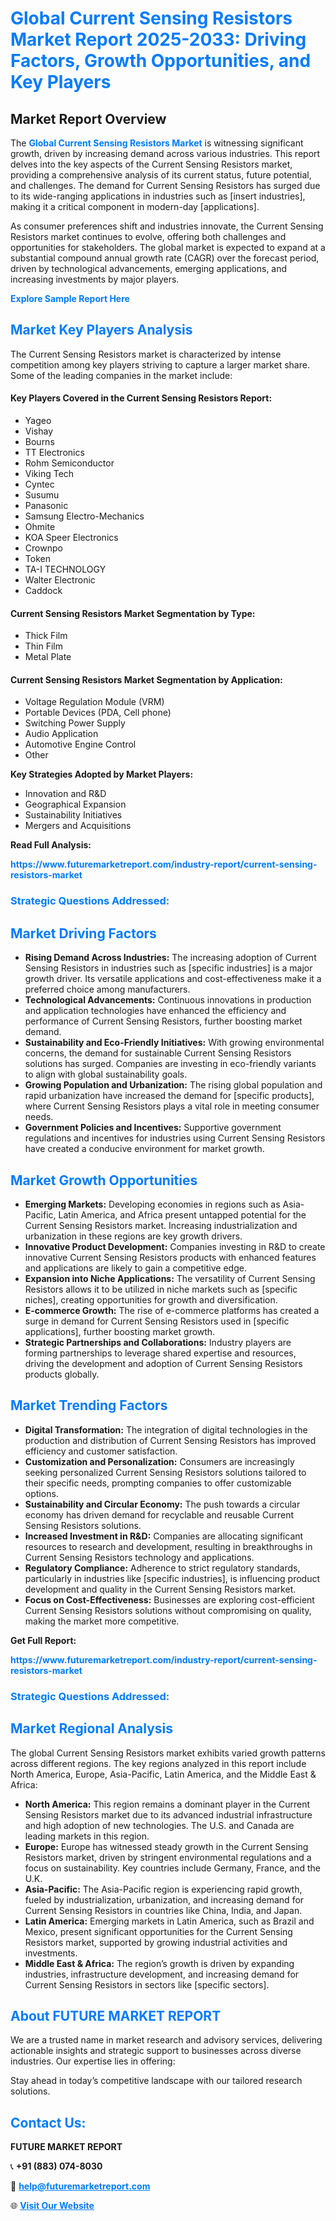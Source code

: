 <h1 style="color: #007BFF;">Global Current Sensing Resistors Market Report 2025-2033: Driving Factors, Growth Opportunities, and Key Players</h1>

<section id="overview">
<h2>Market Report Overview</h2>
<p>The <a href="https://www.futuremarketreport.com/industry-report/current-sensing-resistors-market" style="color: #007BFF; text-decoration: none;"><strong>Global Current Sensing Resistors Market</strong></a> is witnessing significant growth, driven by increasing demand across various industries. This report delves into the key aspects of the Current Sensing Resistors market, providing a comprehensive analysis of its current status, future potential, and challenges. The demand for Current Sensing Resistors has surged due to its wide-ranging applications in industries such as [insert industries], making it a critical component in modern-day [applications].</p>
<p>As consumer preferences shift and industries innovate, the Current Sensing Resistors market continues to evolve, offering both challenges and opportunities for stakeholders. The global market is expected to expand at a substantial compound annual growth rate (CAGR) over the forecast period, driven by technological advancements, emerging applications, and increasing investments by major players.</p>
</section>

<section id="overview">
<p><a href="https://www.futuremarketreport.com/request-sample/reportId=90590" style="color: #007BFF; text-decoration: none;"><strong>Explore Sample Report Here</strong></a></p>
</section>

<section id="key-players">
<h2 style="color: #007BFF;">Market Key Players Analysis</h2>
<p>The Current Sensing Resistors market is characterized by intense competition among key players striving to capture a larger market share. Some of the leading companies in the market include:</p>
<h4>Key Players Covered in the Current Sensing Resistors Report:</h4>
<ul><li>Yageo</li><li>Vishay</li><li>Bourns</li><li>TT Electronics</li><li>Rohm Semiconductor</li><li>Viking Tech</li><li>Cyntec</li><li>Susumu</li><li>Panasonic</li><li>Samsung Electro-Mechanics</li><li>Ohmite</li><li>KOA Speer Electronics</li><li>Crownpo</li><li>Token</li><li>TA-I TECHNOLOGY</li><li>Walter Electronic</li><li>Caddock</li></ul>
<h4>Current Sensing Resistors Market Segmentation by Type:</h4>
<ul><li>Thick Film</li><li>Thin Film</li><li>Metal Plate</li></ul>

<h4>Current Sensing Resistors Market Segmentation by Application:</h4>
<ul><li>Voltage Regulation Module (VRM)</li><li>Portable Devices (PDA, Cell phone)</li><li>Switching Power Supply</li><li>Audio Application</li><li>Automotive Engine Control</li><li>Other</li></ul>
<p><strong>Key Strategies Adopted by Market Players:</strong></p>
<ul>
<li>Innovation and R&D</li>
<li>Geographical Expansion</li>
<li>Sustainability Initiatives</li>
<li>Mergers and Acquisitions</li>
</ul>
</section>

<section>
<p><strong>Read Full Analysis: </strong></p><a href="https://www.futuremarketreport.com/industry-report/current-sensing-resistors-market" style="color: #007BFF; text-decoration: none;"><strong>https://www.futuremarketreport.com/industry-report/current-sensing-resistors-market</strong></a>
<h3 style="color: #007BFF;">Strategic Questions Addressed:</h3>
</section>

<section id="driving-factors">
<h2 style="color: #007BFF;">Market Driving Factors</h2>
<ul>
<li><strong>Rising Demand Across Industries:</strong> The increasing adoption of Current Sensing Resistors in industries such as [specific industries] is a major growth driver. Its versatile applications and cost-effectiveness make it a preferred choice among manufacturers.</li>
<li><strong>Technological Advancements:</strong> Continuous innovations in production and application technologies have enhanced the efficiency and performance of Current Sensing Resistors, further boosting market demand.</li>
<li><strong>Sustainability and Eco-Friendly Initiatives:</strong> With growing environmental concerns, the demand for sustainable Current Sensing Resistors solutions has surged. Companies are investing in eco-friendly variants to align with global sustainability goals.</li>
<li><strong>Growing Population and Urbanization:</strong> The rising global population and rapid urbanization have increased the demand for [specific products], where Current Sensing Resistors plays a vital role in meeting consumer needs.</li>
<li><strong>Government Policies and Incentives:</strong> Supportive government regulations and incentives for industries using Current Sensing Resistors have created a conducive environment for market growth.</li>
</ul>
</section>

<section id="growth-opportunities">
<h2 style="color: #007BFF;">Market Growth Opportunities</h2>
<ul>
<li><strong>Emerging Markets:</strong> Developing economies in regions such as Asia-Pacific, Latin America, and Africa present untapped potential for the Current Sensing Resistors market. Increasing industrialization and urbanization in these regions are key growth drivers.</li>
<li><strong>Innovative Product Development:</strong> Companies investing in R&D to create innovative Current Sensing Resistors products with enhanced features and applications are likely to gain a competitive edge.</li>
<li><strong>Expansion into Niche Applications:</strong> The versatility of Current Sensing Resistors allows it to be utilized in niche markets such as [specific niches], creating opportunities for growth and diversification.</li>
<li><strong>E-commerce Growth:</strong> The rise of e-commerce platforms has created a surge in demand for Current Sensing Resistors used in [specific applications], further boosting market growth.</li>
<li><strong>Strategic Partnerships and Collaborations:</strong> Industry players are forming partnerships to leverage shared expertise and resources, driving the development and adoption of Current Sensing Resistors products globally.</li>
</ul>
</section>

<section id="trending-factors">
<h2 style="color: #007BFF;">Market Trending Factors</h2>
<ul>
<li><strong>Digital Transformation:</strong> The integration of digital technologies in the production and distribution of Current Sensing Resistors has improved efficiency and customer satisfaction.</li>
<li><strong>Customization and Personalization:</strong> Consumers are increasingly seeking personalized Current Sensing Resistors solutions tailored to their specific needs, prompting companies to offer customizable options.</li>
<li><strong>Sustainability and Circular Economy:</strong> The push towards a circular economy has driven demand for recyclable and reusable Current Sensing Resistors solutions.</li>
<li><strong>Increased Investment in R&D:</strong> Companies are allocating significant resources to research and development, resulting in breakthroughs in Current Sensing Resistors technology and applications.</li>
<li><strong>Regulatory Compliance:</strong> Adherence to strict regulatory standards, particularly in industries like [specific industries], is influencing product development and quality in the Current Sensing Resistors market.</li>
<li><strong>Focus on Cost-Effectiveness:</strong> Businesses are exploring cost-efficient Current Sensing Resistors solutions without compromising on quality, making the market more competitive.</li>
</ul>
</section>

<section>
<p><strong>Get Full Report: </strong></p><a href="https://www.futuremarketreport.com/industry-report/current-sensing-resistors-market" style="color: #007BFF; text-decoration: none;"><strong>https://www.futuremarketreport.com/industry-report/current-sensing-resistors-market</strong></a>
<h3 style="color: #007BFF;">Strategic Questions Addressed:</h3>
</section>


<section id="regional-analysis">
<h2 style="color: #007BFF;">Market Regional Analysis</h2>
<p>The global Current Sensing Resistors market exhibits varied growth patterns across different regions. The key regions analyzed in this report include North America, Europe, Asia-Pacific, Latin America, and the Middle East & Africa:</p>
<ul>
<li><strong>North America:</strong> This region remains a dominant player in the Current Sensing Resistors market due to its advanced industrial infrastructure and high adoption of new technologies. The U.S. and Canada are leading markets in this region.</li>
<li><strong>Europe:</strong> Europe has witnessed steady growth in the Current Sensing Resistors market, driven by stringent environmental regulations and a focus on sustainability. Key countries include Germany, France, and the U.K.</li>
<li><strong>Asia-Pacific:</strong> The Asia-Pacific region is experiencing rapid growth, fueled by industrialization, urbanization, and increasing demand for Current Sensing Resistors in countries like China, India, and Japan.</li>
<li><strong>Latin America:</strong> Emerging markets in Latin America, such as Brazil and Mexico, present significant opportunities for the Current Sensing Resistors market, supported by growing industrial activities and investments.</li>
<li><strong>Middle East & Africa:</strong> The region’s growth is driven by expanding industries, infrastructure development, and increasing demand for Current Sensing Resistors in sectors like [specific sectors].</li>
</ul>
</section>

<footer>
<h2 style="color: #007BFF;">About FUTURE MARKET REPORT</h2>
<p>We are a trusted name in market research and advisory services, delivering actionable insights and strategic support to businesses across diverse industries. Our expertise lies in offering:</p>

<p>Stay ahead in today’s competitive landscape with our tailored research solutions.</p>

<h2 style="color: #007BFF;">Contact Us:</h2>
<p><strong>FUTURE MARKET REPORT</strong></p>
<p>📞 <strong>+91 (883) 074-8030</strong></p>
<p>📧 <strong><a href="mailto:help@futuremarketreport.com" style="color: #007BFF;">help@futuremarketreport.com</a></strong></p>
<p>🌐 <strong><a href="https://www.futuremarketreport.com/" style="color: #007BFF;">Visit Our Website</a></strong></p>
</footer>